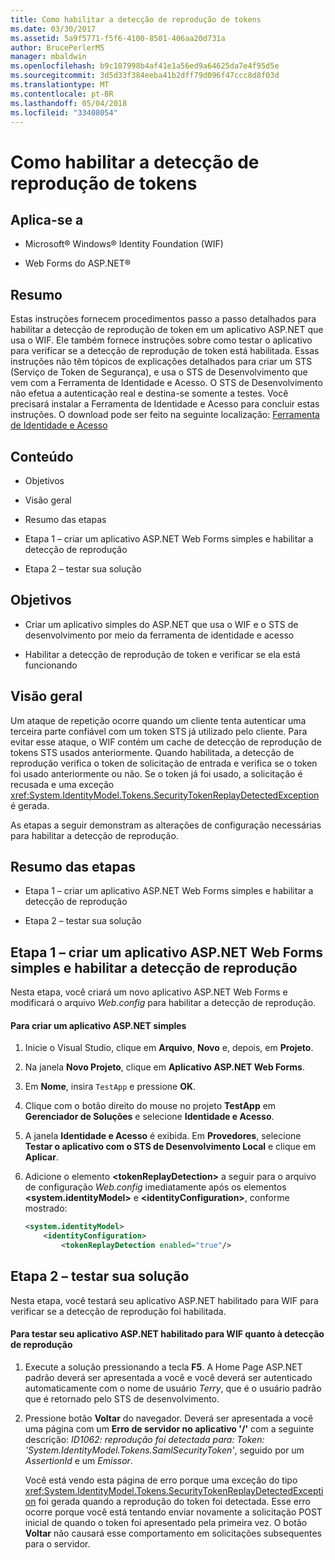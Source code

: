 ```yaml
---
title: Como habilitar a detecção de reprodução de tokens
ms.date: 03/30/2017
ms.assetid: 5a9f5771-f5f6-4100-8501-406aa20d731a
author: BrucePerlerMS
manager: mbaldwin
ms.openlocfilehash: b9c187998b4af41e1a56ed9a64625da7e4f95d5e
ms.sourcegitcommit: 3d5d33f384eeba41b2dff79d096f47ccc8d8f03d
ms.translationtype: MT
ms.contentlocale: pt-BR
ms.lasthandoff: 05/04/2018
ms.locfileid: "33408054"
---
```

# <a name="how-to-enable-token-replay-detection"></a>Como habilitar a detecção de reprodução de tokens
## <a name="applies-to"></a>Aplica-se a  
  
-   Microsoft® Windows® Identity Foundation (WIF)  
  
-   Web Forms do ASP.NET®  
  
## <a name="summary"></a>Resumo  
 Estas instruções fornecem procedimentos passo a passo detalhados para habilitar a detecção de reprodução de token em um aplicativo ASP.NET que usa o WIF. Ele também fornece instruções sobre como testar o aplicativo para verificar se a detecção de reprodução de token está habilitada. Essas instruções não têm tópicos de explicações detalhados para criar um STS (Serviço de Token de Segurança), e usa o STS de Desenvolvimento que vem com a Ferramenta de Identidade e Acesso. O STS de Desenvolvimento não efetua a autenticação real e destina-se somente a testes. Você precisará instalar a Ferramenta de Identidade e Acesso para concluir estas instruções. O download pode ser feito na seguinte localização: [Ferramenta de Identidade e Acesso](http://go.microsoft.com/fwlink/?LinkID=245849)  
  
## <a name="contents"></a>Conteúdo  
  
-   Objetivos  
  
-   Visão geral  
  
-   Resumo das etapas  
  
-   Etapa 1 – criar um aplicativo ASP.NET Web Forms simples e habilitar a detecção de reprodução  
  
-   Etapa 2 – testar sua solução  
  
## <a name="objectives"></a>Objetivos  
  
-   Criar um aplicativo simples do ASP.NET que usa o WIF e o STS de desenvolvimento por meio da ferramenta de identidade e acesso  
  
-   Habilitar a detecção de reprodução de token e verificar se ela está funcionando  
  
## <a name="overview"></a>Visão geral  
 Um ataque de repetição ocorre quando um cliente tenta autenticar uma terceira parte confiável com um token STS já utilizado pelo cliente. Para evitar esse ataque, o WIF contém um cache de detecção de reprodução de tokens STS usados anteriormente. Quando habilitada, a detecção de reprodução verifica o token de solicitação de entrada e verifica se o token foi usado anteriormente ou não. Se o token já foi usado, a solicitação é recusada e uma exceção <xref:System.IdentityModel.Tokens.SecurityTokenReplayDetectedException> é gerada.  
  
 As etapas a seguir demonstram as alterações de configuração necessárias para habilitar a detecção de reprodução.  
  
## <a name="summary-of-steps"></a>Resumo das etapas  
  
-   Etapa 1 – criar um aplicativo ASP.NET Web Forms simples e habilitar a detecção de reprodução  
  
-   Etapa 2 – testar sua solução  
  
## <a name="step-1--create-a-simple-aspnet-web-forms-application-and-enable-replay-detection"></a>Etapa 1 – criar um aplicativo ASP.NET Web Forms simples e habilitar a detecção de reprodução  
 Nesta etapa, você criará um novo aplicativo ASP.NET Web Forms e modificará o arquivo *Web.config* para habilitar a detecção de reprodução.  
  
#### <a name="to-create-a-simple-aspnet-application"></a>Para criar um aplicativo ASP.NET simples  
  
1.  Inicie o Visual Studio, clique em **Arquivo**, **Novo** e, depois, em **Projeto**.  
  
2.  Na janela **Novo Projeto**, clique em **Aplicativo ASP.NET Web Forms**.  
  
3.  Em **Nome**, insira `TestApp` e pressione **OK**.  
  
4.  Clique com o botão direito do mouse no projeto **TestApp** em **Gerenciador de Soluções** e selecione **Identidade e Acesso**.  
  
5.  A janela **Identidade e Acesso** é exibida. Em **Provedores**, selecione **Testar o aplicativo com o STS de Desenvolvimento Local** e clique em **Aplicar**.  
  
6.  Adicione o elemento **\<tokenReplayDetection>** a seguir para o arquivo de configuração *Web.config* imediatamente após os elementos **\<system.identityModel>** e **\<identityConfiguration>**, conforme mostrado:  
  
    ```xml  
    <system.identityModel>  
        <identityConfiguration>  
            <tokenReplayDetection enabled="true"/>  
    ```  
  
## <a name="step-2--test-your-solution"></a>Etapa 2 – testar sua solução  
 Nesta etapa, você testará seu aplicativo ASP.NET habilitado para WIF para verificar se a detecção de reprodução foi habilitada.  
  
#### <a name="to-test-your-wif-enabled-aspnet-application-for-replay-detection"></a>Para testar seu aplicativo ASP.NET habilitado para WIF quanto à detecção de reprodução  
  
1.  Execute a solução pressionando a tecla **F5**. A Home Page ASP.NET padrão deverá ser apresentada a você e você deverá ser autenticado automaticamente com o nome de usuário *Terry*, que é o usuário padrão que é retornado pelo STS de desenvolvimento.  
  
2.  Pressione botão **Voltar** do navegador. Deverá ser apresentada a você uma página com um **Erro de servidor no aplicativo '/'** com a seguinte descrição: *ID1062: reprodução foi detectada para: Token: 'System.IdentityModel.Tokens.SamlSecurityToken'*, seguido por um *AssertionId* e um *Emissor*.  
  
     Você está vendo esta página de erro porque uma exceção do tipo <xref:System.IdentityModel.Tokens.SecurityTokenReplayDetectedException> foi gerada quando a reprodução do token foi detectada. Esse erro ocorre porque você está tentando enviar novamente a solicitação POST inicial de quando o token foi apresentado pela primeira vez. O botão **Voltar** não causará esse comportamento em solicitações subsequentes para o servidor.
